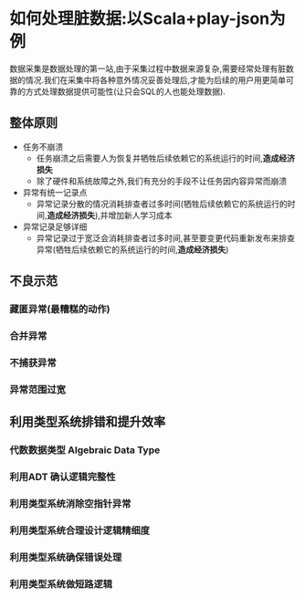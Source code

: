 # 如何处理脏数据:以Scala+play-json为例

数据采集是数据处理的第一站,由于采集过程中数据来源复杂,需要经常处理有脏数据的情况.我们在采集中将各种意外情况妥善处理后,才能为后续的用户用更简单可靠的方式处理数据提供可能性(让只会SQL的人也能处理数据).

## 整体原则

* 任务不崩溃
  * 任务崩溃之后需要人为恢复并牺牲后续依赖它的系统运行的时间,**造成经济损失**
  * 除了硬件和系统故障之外,我们有充分的手段不让任务因内容异常而崩溃
* 异常有统一记录点
  * 异常记录分散的情况消耗排查者过多时间(牺牲后续依赖它的系统运行的时间,**造成经济损失**),并增加新人学习成本
* 异常记录足够详细
  * 异常记录过于宽泛会消耗排查者过多时间,甚至要变更代码重新发布来排查异常(牺牲后续依赖它的系统运行的时间,**造成经济损失**)

## 不良示范

### 藏匿异常(最糟糕的动作)

### 合并异常

### 不捕获异常

### 异常范围过宽



## 利用类型系统排错和提升效率

### 代数数据类型 Algebraic Data Type

### 利用ADT 确认逻辑完整性

### 利用类型系统消除空指针异常

### 利用类型系统合理设计逻辑精细度

### 利用类型系统确保错误处理

### 利用类型系统做短路逻辑

